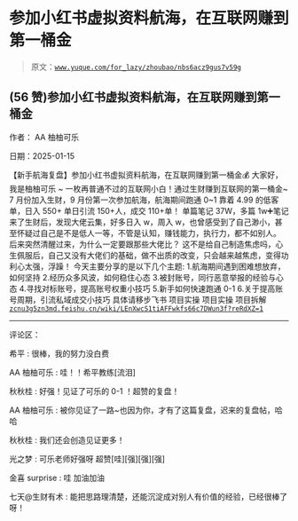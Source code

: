 # 参加小红书虚拟资料航海，在互联网赚到第一桶金

> 原文：[`www.yuque.com/for_lazy/zhoubao/nbs6acz9gus7v59g`](https://www.yuque.com/for_lazy/zhoubao/nbs6acz9gus7v59g)

## (56 赞)参加小红书虚拟资料航海，在互联网赚到第一桶金

作者： AA 柚柚可乐

日期：2025-01-15

【新手航海复盘】参加小红书虚拟资料航海，在互联网赚到第一桶金💰 大家好，我是柚柚可乐 ~ 一枚再普通不过的互联网小白！通过生财赚到互联网的第一桶金~
7 月份加入生财，9 月份第一次参加航海，航海期间跑通 0~1 靠着 4.99 的低客单，日入 550+ 单日引流 150+人，成交 110+单！
单篇笔记 37W，多篇 1w➕笔记
来了生财后，发现大佬云集，好多日入 w，周入 w，也曾感受到了自己渺小，甚至怀疑过自己是不是低人一等，不管是认知，赚钱能力，执行力，都不如别人。
后来突然清醒过来，为什么一定要跟那些大佬比？
这不是给自己制造焦虑吗，心生佩服后，自己又没有大佬们的基础，做不出质的改变，只会越来越焦虑，变得功利心太强，浮躁！ 今天主要分享的是以下几个主题:
1.航海期间遇到困难想放弃，如何坚持 2.经历众多风波，如何稳住心态 3.被封账号，同行恶意举报的经验与心态 4.寻找对标账号，提高账号权重小技巧
5.新手如何快速跑通 0-1 6.关于提高账号周期，引流私域成交小技巧 具体请移步飞书 项目实操 项目实操 项目拆解 [`zcnu3g5zn3md.feishu.cn/wiki/LEnXwcS1tiAFFwkfs66c7DWun3f?reRdXZ=1`](https://zcnu3g5zn3md.feishu.cn/wiki/LEnXwcS1tiAFFwkfs66c7DWun3f?reRdXZ=1)

* * *

评论区：

希平 : 很棒，我的努力没白费

AA 柚柚可乐 : 哇！！希平教练[流泪]

秋秋桂 : 好强！见证了可乐的 0-1 ！超赞的复盘！

AA 柚柚可乐 : 被你见证了一路~也因为你，才有了这篇复盘，迟来的复盘帖，哈哈

秋秋桂 : 我们还会创造见证更多！

光之梦 : 可乐老师好强呀 超赞[哇][强][强][强]

金喜 surprise : 哇 加油加油

七天@生财有术 : 能把思路理清楚，还能沉淀成对别人有价值的经验，已经很棒了呀！